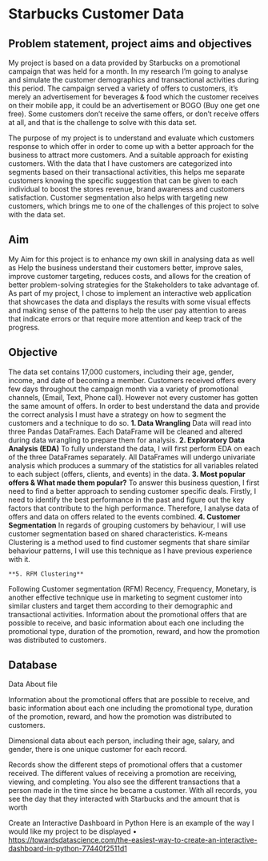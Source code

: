 
# Starbucks Customer Data

## Problem statement, project aims and objectives

My project is based on a data provided by Starbucks on a promotional campaign that was held for a month. In my research I’m going to analyse and simulate the customer demographics and transactional activities during this period. The campaign served a variety of offers to customers, it’s merely an advertisement for beverages & food which the customer receives on their mobile app, it could be an advertisement or BOGO (Buy one get one free). Some customers don’t receive the same offers, or don’t receive offers at all, and that is the challenge to solve with this data set. 


The purpose of my project is to understand and evaluate which customers response to which offer in order to come up with a better approach for the business to attract more customers. And a suitable approach for existing customers.
With the data that I have customers are categorized into segments based on their transactional activities, this helps me separate customers knowing the specific suggestion that can be given to each individual to boost the stores revenue, brand awareness and customers satisfaction. Customer segmentation also helps with targeting new customers, which brings me to one of the challenges of this project to solve with the data set. 


## Aim
My Aim for this project is to enhance my own skill in analysing data as well as Help the business understand their customers better, improve sales, improve customer targeting, reduces costs, and allows for the creation of better problem-solving strategies for the Stakeholders to take advantage of. As part of my project, I chose to implement an interactive web application that showcases the data and displays the results with some visual effects and making sense of the patterns to help the user pay attention to areas that indicate errors or that require more attention and keep track of the progress. 

## Objective
The data set contains 17,000 customers, including their age, gender, income, and date of becoming a member. Customers received offers every few days throughout the campaign month via a variety of promotional channels, (Email, Text, Phone call). However not every customer has gotten the same amount of offers.
In order to best understand the data and provide the correct analysis I must have a strategy on how to segment the customers and a technique to do so. 
    **1. Data Wrangling** 
Data will read into three Pandas DataFrames. Each DataFrame will be cleaned and altered during data wrangling to prepare them for analysis. 
    **2. Exploratory Data Analysis (EDA)**
To fully understand the data, I will first perform EDA on each of the three DataFrames separately. All DataFrames will undergo univariate analysis which produces a summary of the statistics for all variables related to each subject (offers, clients, and events) in the data. 
    **3. Most popular offers & What made them popular?** 
To answer this business question, I first need to find a better approach to sending customer specific deals. Firstly, I need to identify the best performance in the past and figure out the key factors that contribute to the high performance. Therefore, I analyse data of offers and data on offers related to the events combined.
    **4. Customer Segmentation**
In regards of grouping customers by behaviour, I will use customer segmentation based on shared characteristics. K-means Clustering is a method used to find customer segments that share similar behaviour patterns, I will use this technique as I have previous experience with it.

    **5. RFM Clustering** 
Following Customer segmentation (RFM) Recency, Frequency, Monetary, is another effective technique use in marketing to segment customer into similar clusters and target them according to their demographic and transactional activities. 
Information about the promotional offers that are possible to receive, and basic information about each one including the promotional type, duration of the promotion, reward, and how the promotion was distributed to customers. 

## Database

Data
About file

Information about the promotional offers that are possible to receive, and basic information about each one including the promotional type, duration of the promotion, reward, and how the promotion was distributed to customers.


Dimensional data about each person, including their age, salary, and gender, there is one unique customer for each record.

Records show the different steps of promotional offers that a customer received. The different values of receiving a promotion are receiving, viewing, and completing. You also see the different transactions that a person made in the time since he became a customer. With all records, you see the day that they interacted with Starbucks and the amount that is worth

Create an Interactive Dashboard in Python
Here is an example of the way I would like my project to be displayed 
    • https://towardsdatascience.com/the-easiest-way-to-create-an-interactive-dashboard-in-python-77440f2511d1
